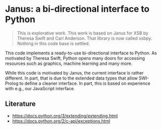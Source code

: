 # Janus: a bi-directional interface to Python

> This is explorative work.  This work is based on Janus for XSB by
> Theresa Swift and Carl Anderson.  That library is now called xsbpy.
> Nothing in this code base is settled.

This  code  implements  a  ready-to-use  bi-directional  interface  to
Python.  As  motivated by Theresa  Swift, Python opens many  doors for
accessing resources such as graphics, machine learning and many more.

While this code is motivated by Janus, the current interface is rather
different.  In part, that is due to the extended data types that allow
SWI-Prolog to define  a cleaner interface.  In part, this  is based on
experience with e.g., our JavaScript interface.


## Literature

  - https://docs.python.org/3/extending/extending.html
  - https://docs.python.org/2/c-api/exceptions.html
